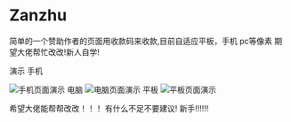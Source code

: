 # Zanzhu
简单的一个赞助作者的页面用收款码来收款,目前自适应平板，手机 pc等像素 期望大佬帮忙改改!新人自学!


演示
手机


![手机页面演示](https://raw.githubusercontent.com/79zhanghao/Zanzhu/master/shouji.png)
电脑
![电脑页面演示](https://raw.githubusercontent.com/79zhanghao/Zanzhu/master/pc.png)
平板
![平板页面演示](https://raw.githubusercontent.com/79zhanghao/Zanzhu/master/ipad.png)




希望大佬能帮帮改改！！！
有什么不足不要建议! 新手!!!!!!
